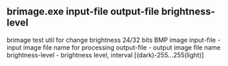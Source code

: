 brimage.exe input-file output-file brightness-level
-----------------------------------------------------------
brimage test util for change brightness 24/32 bits BMP image
        input-file - input image file name for processing
        output-file - output image file name
        brightness-level - brightness level, interval [(dark)-255...255(light)]
